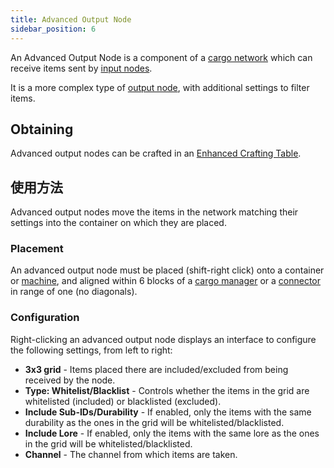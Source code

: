 ```yaml
---
title: Advanced Output Node
sidebar_position: 6
---
```


An Advanced Output Node is a component of a [cargo network](Cargo-Management) which can receive items sent by [input nodes](Input-Node).

It is a more complex type of [output node](Output-Node), with additional settings to filter items.

## Obtaining

Advanced output nodes can be crafted in an [Enhanced Crafting Table](Enhanced-Crafting-Table).

## 使用方法

Advanced output nodes move the items in the network matching their settings into the container on which they are placed.

### Placement

An advanced output node must be placed (shift-right click) onto a container or [machine](Electric-Machines), and aligned within 6 blocks of a [cargo manager](Cargo-Manager) or a [connector](Connector-Node) in range of one (no diagonals).

### Configuration

Right-clicking an advanced output node displays an interface to configure the following settings, from left to right:

* **3x3 grid** - Items placed there are included/excluded from being received by the node.
* **Type: Whitelist/Blacklist** - Controls whether the items in the grid are whitelisted (included) or blacklisted (excluded).
* **Include Sub-IDs/Durability** - If enabled, only the items with the same durability as the ones in the grid will be whitelisted/blacklisted.
* **Include Lore** - If enabled, only the items with the same lore as the ones in the grid will be whitelisted/blacklisted.
* **Channel** - The channel from which items are taken.
